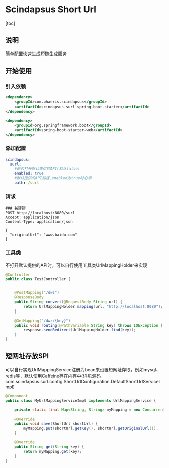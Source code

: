 # Scindapsus Short Url



[toc]

## 说明

简单配置快速生成短链生成服务



## 开始使用

### 引入依赖

```xml
<dependency>
    <groupId>com.phaeris.scindapsus</groupId>
    <artifactId>scindapsus-surl-spring-boot-starter</artifactId>
</dependency>

<dependency>
    <groupId>org.springframework.boot</groupId>
    <artifactId>spring-boot-starter-web</artifactId>
</dependency>
```

### 添加配置

```yaml
scindapsus:
  surl:
    #是否打开默认提供的API(默认false)
    enabled: true
    #默认提供的API路径,enabled为true时必填
    path: /surl
```

### 请求

```http
### 长转短
POST http://localhost:8080/surl
Accept: application/json
Content-Type: application/json

{
  "originalUrl": "www.baidu.com"
}
```

### 工具类

不打开默认提供的API时，可以自行使用工具类UrlMappingHolder来实现

```java
@Controller
public class TestController {


    @PostMapping("/dwz")
    @ResponseBody
    public String convert(@RequestBody String url) {
        return UrlMappingHolder.mapping(url, "http://localhost:8080");
    }

    @GetMapping("/dwz/{key}")
    public void routing(@PathVariable String key) throws IOException {
        response.sendRedirect(UrlMappingHolder.find(key));
    }
}
```



## 短网址存放SPI

可以自行实现UrlMappingService注册为bean来设置短网址存取，例如mysql、redis等，默认使用Caffeine存在内存中(详见源码com.scindapsus.surl.config.ShortUrlConfiguration.DefaultShortUrlServiceImpl)

```java
@Component
public class MyUrlMappingServiceImpl implements UrlMappingService {

    private static final Map<String, String> myMapping = new ConcurrentHashMap<>();

    @Override
    public void save(ShortUrl shortUrl) {
        myMapping.put(shortUrl.getKey(), shortUrl.getOriginalUrl());
    }

    @Override
    public String get(String key) {
        return myMapping.get(key);
    }
}
```